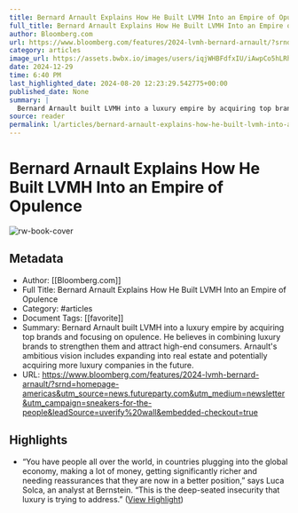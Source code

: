 ```yaml
---
title: Bernard Arnault Explains How He Built LVMH Into an Empire of Opulence
full_title: Bernard Arnault Explains How He Built LVMH Into an Empire of Opulence
author: Bloomberg.com
url: https://www.bloomberg.com/features/2024-lvmh-bernard-arnault/?srnd=homepage-americas&utm_source=news.futureparty.com&utm_medium=newsletter&utm_campaign=sneakers-for-the-people&leadSource=uverify%20wall&embedded-checkout=true
category: articles
image_url: https://assets.bwbx.io/images/users/iqjWHBFdfxIU/iAwpCo5hLRhM/v0/-1x-1.jpg
date: 2024-12-29
time: 6:40 PM
last_highlighted_date: 2024-08-20 12:23:29.542775+00:00
published_date: None
summary: |
  Bernard Arnault built LVMH into a luxury empire by acquiring top brands and focusing on opulence. He believes in combining luxury brands to strengthen them and attract high-end consumers. Arnault's ambitious vision includes expanding into real estate and potentially acquiring more luxury companies in the future.
source: reader
permalink: l/articles/bernard-arnault-explains-how-he-built-lvmh-into-an-empire-of-opulence
---
```

# Bernard Arnault Explains How He Built LVMH Into an Empire of Opulence

![rw-book-cover](https://assets.bwbx.io/images/users/iqjWHBFdfxIU/iAwpCo5hLRhM/v0/-1x-1.jpg)

## Metadata
- Author: [[Bloomberg.com]]
- Full Title: Bernard Arnault Explains How He Built LVMH Into an Empire of Opulence
- Category: #articles
- Document Tags: [[favorite]] 
- Summary: Bernard Arnault built LVMH into a luxury empire by acquiring top brands and focusing on opulence. He believes in combining luxury brands to strengthen them and attract high-end consumers. Arnault's ambitious vision includes expanding into real estate and potentially acquiring more luxury companies in the future.
- URL: https://www.bloomberg.com/features/2024-lvmh-bernard-arnault/?srnd=homepage-americas&utm_source=news.futureparty.com&utm_medium=newsletter&utm_campaign=sneakers-for-the-people&leadSource=uverify%20wall&embedded-checkout=true

## Highlights
- “You have people all over the world, in countries plugging into the global economy, making a lot of money, getting significantly richer and needing reassurances that they are now in a better position,” says Luca Solca, an analyst at Bernstein. “This is the deep-seated insecurity that luxury is trying to address.” ([View Highlight](https://read.readwise.io/read/01j5qqtch7xkeh1z1yse53d757))


